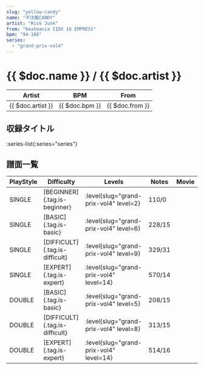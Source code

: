 ```yaml
---
slug: "yellow-candy"
name: "不沈艦CANDY"
artist: "Risk Junk"
from: "beatmania IIDX 16 EMPRESS"
bpm: "94-188"
series:
  - "grand-prix-vol4"
---
```


# {{ $doc.name }} / {{ $doc.artist }}

|Artist|BPM|From|
|------|---|----|
|{{ $doc.artist }}|{{ $doc.bpm }}|{{ $doc.from }}|

## 収録タイトル

:series-list{:series="series"}

## 譜面一覧

|PlayStyle|Difficulty|Levels|Notes|Movie|
|---------|----------|------|-----|-----|
|SINGLE|[BEGINNER]{.tag.is-beginner}|<div class="field is-grouped is-grouped-multiline"> :level{slug="grand-prix-vol4" level=2}</div>|110/0||
|SINGLE|[BASIC]{.tag.is-basic}|<div class="field is-grouped is-grouped-multiline"> :level{slug="grand-prix-vol4" level=6}</div>|228/15||
|SINGLE|[DIFFICULT]{.tag.is-difficult}|<div class="field is-grouped is-grouped-multiline"> :level{slug="grand-prix-vol4" level=9}</div>|329/31||
|SINGLE|[EXPERT]{.tag.is-expert}|<div class="field is-grouped is-grouped-multiline"> :level{slug="grand-prix-vol4" level=14}</div>|570/14||
|DOUBLE|[BASIC]{.tag.is-basic}|<div class="field is-grouped is-grouped-multiline"> :level{slug="grand-prix-vol4" level=5}</div>|208/15||
|DOUBLE|[DIFFICULT]{.tag.is-difficult}|<div class="field is-grouped is-grouped-multiline"> :level{slug="grand-prix-vol4" level=8}</div>|313/15||
|DOUBLE|[EXPERT]{.tag.is-expert}|<div class="field is-grouped is-grouped-multiline"> :level{slug="grand-prix-vol4" level=14}</div>|514/16||
